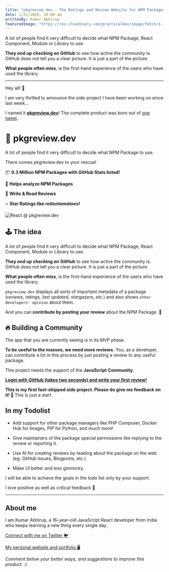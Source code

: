 ```yaml
---
title: "pkgreview.dev - The Ratings and Review Website for NPM Packages 🎉"
date: 1/31/2020, 10:00 am
writtenBy: Kumar Abhirup
featuredImage: "https://res.cloudinary.com/practicaldev/image/fetch/s--6XoqW46m--/c_imagga_scale,f_auto,fl_progressive,h_420,q_auto,w_1000/https://dev-to-uploads.s3.amazonaws.com/i/cj694wkr77z93hijbdjj.jpg"
---
```


A lot of people find it very difficult to decide what NPM Package, React Component, Module or Library to use.

**They end up checking on GitHub** to see how active the community is. GitHub does not tell you a clear picture. It is just a part of the picture.

**What people often miss**, is the first-hand experience of the users who have used the library.

---

Hey all! 🙌

I am very thrilled to announce the side-project I have been working on since last week...

I named it **[pkgreview.dev](https://pkgreview.dev)**! The complete product was born out of [one tweet](https://twitter.com/kumar_abhirup/status/1218860389833723905).

# 🎊 pkgreview.dev

A lot of people find it very difficult to decide what NPM Package to use.

There comes pkgreview.dev to your rescue!

📦 **0.3 Million NPM Packages with GitHub Stats listed!**

🎉 **Helps analyze NPM Packages**

🚨 **Write & Read Reviews**

⭐️ **Star Ratings like _rottentomatoes_!**

![React @ pkgreview.dev](https://ph-files.imgix.net/7dc59a54-0d54-4804-8c9d-301482cafb0a?auto=format&auto=compress&codec=mozjpeg&cs=strip&w=582.330383480826&h=380&fit=max&dpr=2)

## 🕹 The idea

A lot of people find it very difficult to decide what NPM Package, React Component, Module or Library to use.

**They end up checking on GitHub** to see how active the community is. GitHub does not tell you a clear picture. It is just a part of the picture.

**What people often miss**, is the first-hand experience of the users who have used the library.

`pkgreview.dev` displays all sorts of important metadata of a package (_reviews, ratings, last updated, stargazers, etc._) and also shows `other developers' opinion` about them.

And you can **contribute by posting your review** about the NPM Package. 🎉

## 🔥 Building a Community

The app that you are currently seeing is in its MVP phase.

**To be useful to the masses, we need more reviews.** You, as a developer, can contribute a lot in this process by just posting a review to any useful package.

This project needs the support of the **JavaScript Community**.

**[Login with GitHub (takes two seconds) and write your first review!](https://pkgreview.dev/npm/react)**

**This is my first fast-shipped side project. Please do give me feedback on it! 🙌** This is just a start.

## In my Todolist

- Add support for other package managers like PHP Composer, Docker Hub for Images, PIP for Python, and much more!

- Give maintainers of the package special permissions like replying to the review or reporting it.

- Use AI for creating reviews by reading about the package on the web (eg. GitHub issues, Blogposts, etc.)

- Make UI better and less gimmicky.

I will be able to achieve the goals in the todo list only by your support.

I love positive as well as critical feedback 🙌

---

## About me

I am Kumar Abhirup, a 16-year-old JavaScript React developer from India who keeps learning a new thing every single day.

[Connect with me on Twitter 🐦](https://twitter.com/kumar_abhirup)

[My personal website and portfolio 🖥️](https://kumar.now.sh)

_Comment below your better ways, and suggestions to improve this product. :)_
